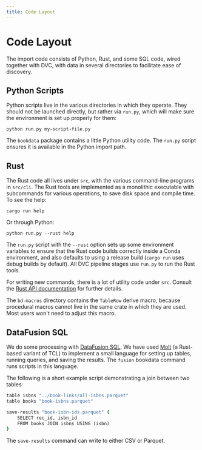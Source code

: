 ```yaml
---
title: Code Layout
---
```


# Code Layout

The import code consists of Python, Rust, and some SQL code, wired together with DVC, with data
in several directories to facilitate ease of discovery.

## Python Scripts

Python scripts live in the various directories in which they operate. They should not be launched
directly, but rather via `run.py`, which will make sure the environment is set up properly for them:

    python run.py my-script-file.py

The `bookdata` package contains a little Python utility code.  The `run.py` script ensures it is
available in the Python import path.

## Rust

The Rust code all lives under `src`, with the various command-line programs in `src/cli`.  The Rust
tools are implemented as a monolithic executable with subcommands for various operations, to save
disk space and compile time.  To see the help:

    cargo run help

Or through Python:

    python run.py --rust help

The `run.py` script with the `--rust` option sets up some environment variables to ensure that
the Rust code builds correctly inside a Conda environment, and also defaults to using a release
build (`cargo run` uses debug builds by default).  All DVC pipeline stages use `run.py` to run
the Rust tools.

For writing new commands, there is a lot of utility code under `src`.  Consult the
[Rust API documentation](/apidocs/bookdata/) for further details.

The `bd-macros` directory contains the `TableRow` derive macro, because procedural macros cannot
live in the same crate in which they are used.  Most users won't need to adjust this macro.

## DataFusion SQL

[DF]: https://github.com/apache/arrow-datafusion/
[Molt]: https://wduquette.github.io/molt/

We do some processing with [DataFusion SQL][DF].  We have used [Molt][] (a Rust-based variant of
TCL) to implement a small language for setting up tables, running queries, and saving the results.
The `fusion` bookdata command runs scripts in this language.

The following is a short example script demonstrating a join between two tables:

```tcl
table isbns "../book-links/all-isbns.parquet"
table books "book-isbns.parquet"

save-results "book-isbn-ids.parquet" {
    SELECT rec_id, isbn_id
    FROM books JOIN isbns USING (isbn)
}
```

The `save-results` command can write to either CSV or Parquet.
